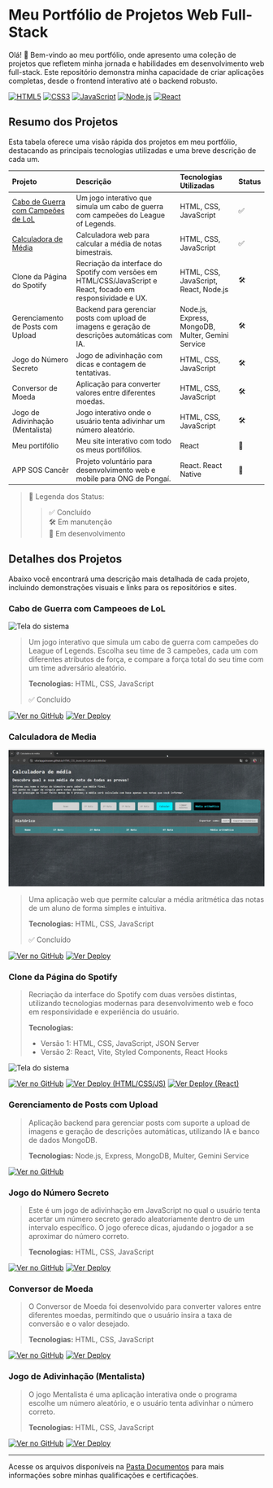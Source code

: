# Meu Portfólio de Projetos Web Full-Stack

Olá! 👋 Bem-vindo ao meu portfólio, onde apresento uma coleção de projetos que refletem minha jornada e habilidades em desenvolvimento web full-stack. Este repositório demonstra minha capacidade de criar aplicações completas, desde o frontend interativo até o backend robusto.

[![HTML5](https://img.shields.io/badge/-HTML5-000000?style=for-the-badge&logo=html5&logoColor=white)](https://developer.mozilla.org/en-US/docs/Web/HTML)
[![CSS3](https://img.shields.io/badge/-CSS3-000000?style=for-the-badge&logo=css3&logoColor=white)](https://developer.mozilla.org/en-US/docs/Web/CSS)
[![JavaScript](https://img.shields.io/badge/-JavaScript-000000?style=for-the-badge&logo=javascript&logoColor=white)](https://developer.mozilla.org/en-US/docs/Web/JavaScript)
[![Node.js](https://img.shields.io/badge/-Node.js-000000?style=for-the-badge&logo=node.js&logoColor=white)](https://nodejs.org/)
[![React](https://img.shields.io/badge/-React-000000?style=for-the-badge&logo=react&logoColor=white)](https://react.dev/)

## Resumo dos Projetos

Esta tabela oferece uma visão rápida dos projetos em meu portfólio, destacando as principais tecnologias utilizadas e uma breve descrição de cada um.

| Projeto                                  | Descrição                                                                                                  | Tecnologias Utilizadas                        | Status     |
| :--------------------------------------- | :--------------------------------------------------------------------------------------------------------- | :-------------------------------------------- | :--------- |
| [Cabo de Guerra com Campeões de LoL](#cabo-de-guerra-com-campeoes-de-lol) | Um jogo interativo que simula um cabo de guerra com campeões do League of Legends.   | HTML, CSS, JavaScript              | ✅ |
| [Calculadora de Média](#calculadora-de-media) | Calculadora web para calcular a média de notas bimestrais.                                                    | HTML, CSS, JavaScript                           | ✅ |
| Clone da Página do Spotify                | Recriação da interface do Spotify com versões em HTML/CSS/JavaScript e React, focado em responsividade e UX. | HTML, CSS, JavaScript, React, Node.js        | 🛠️ |
| Gerenciamento de Posts com Upload         | Backend para gerenciar posts com upload de imagens e geração de descrições automáticas com IA.                | Node.js, Express, MongoDB, Multer, Gemini Service | 🛠️ |
| Jogo do Número Secreto                    | Jogo de adivinhação com dicas e contagem de tentativas.                                                    | HTML, CSS, JavaScript                           | 🛠️ |
| Conversor de Moeda                        | Aplicação para converter valores entre diferentes moedas.                                                     | HTML, CSS, JavaScript                           | 🛠️ |
| Jogo de Adivinhação (Mentalista)          | Jogo interativo onde o usuário tenta adivinhar um número aleatório.                                          | HTML, CSS, JavaScript                           | 🛠️ |
| Meu portifólio                            | Meu site interativo com todo os meus portifólios.                                                            | React                                             | 🚧 |
| APP SOS Cancêr                            | Projeto voluntário para desenvolvimento web e mobile para ONG de Pongaí.                                     | React. React Native                                | 🚧 |

> 🧭 Legenda dos Status: <br>
>> ✅ Concluído <br>
>> 🛠️ Em manutenção <br>
>> 🚧 Em desenvolvimento

## Detalhes dos Projetos

Abaixo você encontrará uma descrição mais detalhada de cada projeto, incluindo demonstrações visuais e links para os repositórios e sites.

### Cabo de Guerra com Campeoes de LoL

![Tela do sistema](https://github.com/vitoriapguimaraes/HTML_CSS_Javascript-CaboDeGuerra/blob/main/results/game.gif)

> Um jogo interativo que simula um cabo de guerra com campeões do League of Legends. Escolha seu time de 3 campeões, cada um com diferentes atributos de força, e compare a força total do seu time com um time adversário aleatório.
> 
> **Tecnologias:** HTML, CSS, JavaScript
> 
> ✅ Concluído

[![Ver no GitHub](https://img.shields.io/badge/Ver%20no%20GitHub-gray?style=for-the-badge)](https://github.com/vitoriapguimaraes/HTML_CSS_Javascript-CaboDeGuerra)
[![Ver Deploy](https://img.shields.io/badge/Ver%20Deploy-darkgreen?style=for-the-badge)](https://vitoriapguimaraes.github.io/HTML_CSS_Javascript-CaboDeGuerra/)

### Calculadora de Media

![Tela do sistema](https://github.com/vitoriapguimaraes/HTML_CSS_Javascript-CalculadoraMedia/blob/main/results/calculate.gif)

> Uma aplicação web que permite calcular a média aritmética das notas de um aluno de forma simples e intuitiva.
> 
> **Tecnologias:** HTML, CSS, JavaScript
> 
> ✅ Concluído

[![Ver no GitHub](https://img.shields.io/badge/Ver%20no%20GitHub-gray?style=for-the-badge)](https://github.com/vitoriapguimaraes/HTML_CSS_Javascript-CalculadoraMedia)
[![Ver Deploy](https://img.shields.io/badge/Ver%20Deploy-darkgreen?style=for-the-badge)](https://vitoriapguimaraes.github.io/HTML_CSS_Javascript-CalculadoraMedia/)

### Clone da Página do Spotify

> Recriação da interface do Spotify com duas versões distintas, utilizando tecnologias modernas para desenvolvimento web e foco em responsividade e experiência do usuário.
>
> **Tecnologias:**
>   * Versão 1: HTML, CSS, JavaScript, JSON Server
>   * Versão 2: React, Vite, Styled Components, React Hooks

![Tela do sistema](https://github.com/vitoriapguimaraes/portfolio-developerFullStack-web/blob/master/HTML_CSS_Java-PaginaSpotify/display-PaginaSpotify.gif)

[![Ver no GitHub](https://img.shields.io/badge/Ver%20no%20GitHub-gray?style=for-the-badge)](https://github.com/vitoriapguimaraes/portfolio-developerFullStack-web/tree/master/HTML_CSS_Java-PaginaSpotify)
[![Ver Deploy (HTML/CSS/JS)](https://img.shields.io/badge/Ver%20Deploy-lightgray?style=for-the-badge)](https://vitoriapguimaraes.github.io/pagina-do-spotify/)
[![Ver Deploy (React)](https://img.shields.io/badge/Ver%20Deploy%20(React)-lightgray?style=for-the-badge)](https://vitoriapguimaraes.github.io/react-spotify-clone/)

### Gerenciamento de Posts com Upload

> Aplicação backend para gerenciar posts com suporte a upload de imagens e geração de descrições automáticas, utilizando IA e banco de dados MongoDB.
> 
> **Tecnologias:** Node.js, Express, MongoDB, Multer, Gemini Service

[![Ver no GitHub](https://img.shields.io/badge/Ver%20no%20GitHub-gray?style=for-the-badge)](https://github.com/vitoriapguimaraes/portfolio-web-Java/tree/master/Node-Instabytes)

### Jogo do Número Secreto

> Este é um jogo de adivinhação em JavaScript no qual o usuário tenta acertar um número secreto gerado aleatoriamente dentro de um intervalo específico. O jogo oferece dicas, ajudando o jogador a se aproximar do número correto.
> 
> **Tecnologias:** HTML, CSS, JavaScript

[![Ver no GitHub](https://img.shields.io/badge/Ver%20no%20GitHub-gray?style=for-the-badge)](https://github.com/vitoriapguimaraes/portfolio-web-Java/tree/master/HTML_CSS_Java-NumeroSecreto)
[![Ver Deploy](https://img.shields.io/badge/Ver%20Deploy-lightgray?style=for-the-badge)](https://vitoriapguimaraes.github.io/jogo-do-numero-secreto/)

### Conversor de Moeda

> O Conversor de Moeda foi desenvolvido para converter valores entre diferentes moedas, permitindo que o usuário insira a taxa de conversão e o valor desejado.
> 
> **Tecnologias:** HTML, CSS, JavaScript

[![Ver no GitHub](https://img.shields.io/badge/Ver%20no%20GitHub-gray?style=for-the-badge)](https://github.com/vitoriapguimaraes/portfolio-projetos-web-Java/tree/master/HTML_CSS_Java-ConversorMoeda)
[![Ver Deploy](https://img.shields.io/badge/Ver%20Deploy-lightgray?style=for-the-badge)](https://vitoriapguimaraes.github.io/conversor-de-moedas/)

### Jogo de Adivinhação (Mentalista)

> O jogo Mentalista é uma aplicação interativa onde o programa escolhe um número aleatório, e o usuário tenta adivinhar o número correto.
> 
> **Tecnologias:** HTML, CSS, JavaScript

[![Ver no GitHub](https://img.shields.io/badge/Ver%20no%20GitHub-gray?style=for-the-badge)](https://github.com/vitoriapguimaraes/portfolio-projetos-web-Java/tree/master/HTML_CSS_Java-Mentalista)
[![Ver Deploy](https://img.shields.io/badge/Ver%20Deploy-lightgray?style=for-the-badge)](https://vitoriapguimaraes.github.io/jogo-mentalista/)

---

Acesse os arquivos disponíveis na [Pasta Documentos](https://github.com/vitoriapguimaraes/vitoriapguimaraes/tree/main/DOCUMENTOS) para mais informações sobre minhas qualificações e certificações.
